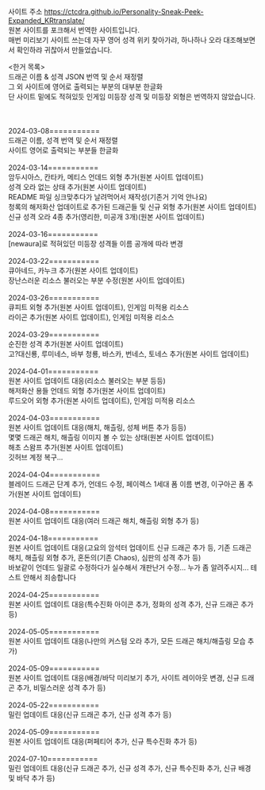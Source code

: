 사이트 주소
<a herf="https://ctcdra.github.io/Personality-Sneak-Peek-Expanded_KRtranslate/">https://ctcdra.github.io/Personality-Sneak-Peek-Expanded_KRtranslate/</a><br>
원본 사이트를 포크해서 번역한 사이트입니다.<br>
매번 미리보기 사이트 쓰는데 자꾸 영어 성격 위키 찾아가랴, 하나하나 오라 대조해보면서 확인하랴 귀찮아서 만들었습니다.<br>

&lt;한거 목록&gt;<br>
드래곤 이름 &amp; 성격 JSON 번역 및 순서 재정렬<br>
그 외 사이트에 영어로 출력되는 부분의 대부분 한글화<br>
단 사이트 밑에도 적혀있듯 인게임 미등장 성격 및 미등장 외형은 번역하지 않았습니다.<br>
<br><br><br>
2024-03-08===========<br>
드래곤 이름, 성격 번역 및 순서 재정렬<br>
사이트 영어로 출력되는 부분들 한글화<br>
<br>
2024-03-14===========<br>
암두시아스, 칸타카, 메티스 언데드 외형 추가(원본 사이트 업데이트)<br>
성격 오라 없는 상태 추가(원본 사이트 업데이트)<br>
README 파일 싱크맞추다가 날려먹어서 재작성(기존거 기억 안나요)<br>
청록의 해저화산 업데이트로 추가된 드래곤들 및 신규 외형 추가(원본 사이트 업데이트)<br>
신규 성격 오라 4종 추가(영리한, 미공개 3개)(원본 사이트 업데이트)<br>
<br>
2024-03-16===========<br>
[newaura]로 적혀있던 미등장 성격들 이름 공개에 따라 변경<br>
<br>
2024-03-22===========<br>
큐아네드, 카누크 추가(원본 사이트 업데이트)<br>
장난스러운 리소스 불러오는 부분 수정(원본 사이트 업데이트)<br>
<br>
2024-03-26===========<br>
큐피트 외형 추가(원본 사이트 업데이트), 인게임 미적용 리소스<br>
라이곤 추가(원본 사이트 업데이트), 인게임 미적용 리소스<br>
<br>
2024-03-29===========<br>
순진한 성격 추가(원본 사이트 업데이트)<br>
고?대신룡, 루미네스, 바부 청룡, 바스카, 번네스, 토네스 추가(원본 사이트 업데이트)<br>
<br>
2024-04-01===========<br>
원본 사이트 업데이트 대응(리소스 불러오는 부분 등등)<br>
해저화산 용들 언데드 외형 추가(원본 사이트 업데이트)<br>
루드오어 외형 추가(원본 사이트 업데이트), 인게임 미적용 리소스<br>
<br>
2024-04-03===========<br>
원본 사이트 업데이트 대응(해치, 해츨링, 성체 버튼 추가 등등)<br>
몇몇 드래곤 해치, 해츨링 이미지 볼 수 있는 상태(원본 사이트 업데이트)<br>
해초 스왐프 추가(원본 사이트 업데이트)<br>
깃허브 계정 복구...<br>
<br>
2024-04-04===========<br>
블레이드 드래곤 단계 추가, 언데드 수정, 페이렉스 1세대 폼 이름 변경, 이구아곤 폼 추가(원본 사이트 업데이트)<br>
<br>
2024-04-08===========<br>
원본 사이트 업데이트 대응(여러 드래곤 해치, 해츨링 외형 추가 등)<br>
<br>
2024-04-18===========<br>
원본 사이트 업데이트 대응(고요의 암석터 업데이트 신규 드래곤 추가 등, 기존 드래곤 해치, 해츨링 외형 추가, 혼돈의(기존 Chaos), 심판의 성격 추가 등)<br>
바보같이 언데드 일괄로 수정하다가 실수해서 개판난거 수정... 누가 좀 알려주시지... 테스트 안해서 죄송합니다<br>
<br>
2024-04-25===========<br>
원본 사이트 업데이트 대응(특수진화 아이콘 추가, 정화의 성격 추가, 신규 드래곤 추가 등)<br>
<br>
2024-05-05===========<br>
원본 사이트 업데이트 대응(나만의 커스텀 오라 추가, 모든 드래곤 해치/해츨링 모습 추가)<br>
<br>
2024-05-09===========<br>
원본 사이트 업데이트 대응(배경/바닥 미리보기 추가, 사이트 레이아웃 변경, 신규 드래곤 추가, 비밀스러운 성격 추가 등)<br>
<br>
2024-05-22===========<br>
밀린 업데이트 대응(신규 드래곤 추가, 신규 성격 추가 등)<br>
<br>
2024-05-09===========<br>
원본 사이트 업데이트 대응(퍼페티어 추가, 신규 특수진화 추가 등)<br>
<br>
2024-07-10===========<br>
밀린 업데이트 대응(신규 드래곤 추가, 신규 성격 추가, 신규 특수진화 추가, 신규 배경 및 바닥 추가 등)
